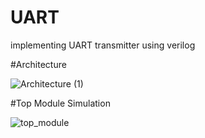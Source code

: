 # UART
implementing UART transmitter using verilog

#Architecture

![Architecture (1)](https://user-images.githubusercontent.com/32411364/184368156-fef717d7-9a34-4214-93ca-485cb9c555f7.png)

#Top Module Simulation 

![top_module](https://user-images.githubusercontent.com/32411364/184368352-e7f8750c-ee09-4de1-989b-9199bdbbfc9a.JPG)
